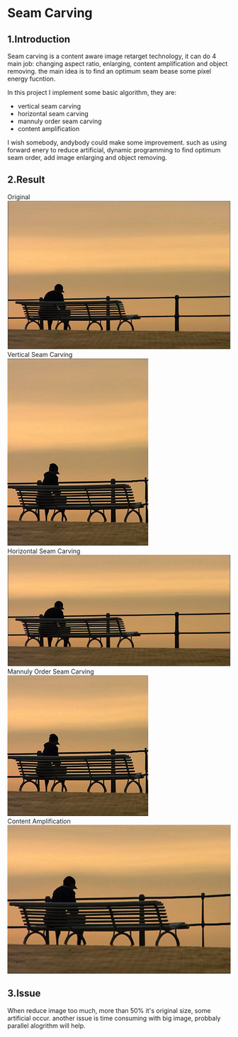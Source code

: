 Seam Carving
============
1.Introduction
---------------
Seam carving is a content aware image retarget technology, it can do 4 main job: changing aspect ratio, enlarging, content
amplification and object removing. the main idea is to find an optimum seam bease some pixel energy fucntion.

In this project I implement some basic algorithm, they are:
* vertical seam carving
* horizontal seam carving
* mannuly order seam carving
* content amplification
  
I wish somebody, andybody could make some improvement. such as using forward enery to reduce artificial, dynamic programming
to find optimum seam order, add image enlarging and object removing.

2.Result
----------
 Original <br>
![ Original ](https://github.com/tpys/seam-carving/raw/master/bench.png) <br>
 Vertical Seam Carving <br>
![Vertical Seam Carving](https://github.com/tpys/seam-carving/raw/master/-v.png) <br>
 Horizontal Seam Carving <br>
![Horizontal Seam Carving](https://github.com/tpys/seam-carving/raw/master/-h.png) <br>
 Mannuly Order Seam Carving <br>
![Mannuly Order Seam Carving](https://github.com/tpys/seam-carving/raw/master/-b.png) <br>
 Content Amplification <br>
![Content Amplification](https://github.com/tpys/seam-carving/raw/master/-a.png) 

3.Issue
--------
When reduce image too much, more than 50% it's original size, some artificial occur. 
another issue is time consuming with big image, probbaly parallel alogrithm will help.
